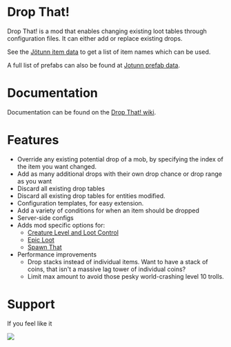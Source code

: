 # Drop That! 

Drop That! is a mod that enables changing existing loot tables through configuration files. It can either add or replace existing drops.

See the [Jötunn item data](https://valheim-modding.github.io/Jotunn/data/objects/item-list.html) to get a list of item names which can be used.

A full list of prefabs can also be found at [Jotunn prefab data](https://valheim-modding.github.io/Jotunn/data/prefabs/prefab-list.html).

# Documentation

Documentation can be found on the [Drop That! wiki](https://github.com/ASharpPen/Valheim.DropThat/wiki).

# Features

- Override any existing potential drop of a mob, by specifying the index of the item you want changed.
- Add as many additional drops with their own drop chance or drop range as you want
- Discard all existing drop tables
- Discard all existing drop tables for entities modified.
- Configuration templates, for easy extension.
- Add a variety of conditions for when an item should be dropped
- Server-side configs
- Adds mod specific options for: 
	- [Creature Level and Loot Control](https://valheim.thunderstore.io/package/Smoothbrain/CreatureLevelAndLootControl/)
	- [Epic Loot](https://valheim.thunderstore.io/package/RandyKnapp/EpicLoot/)
	- [Spawn That](https://valheim.thunderstore.io/package/ASharpPen/Spawn_That/)
- Performance improvements
	- Drop stacks instead of individual items. Want to have a stack of coins, that isn't a massive lag tower of individual coins?
	- Limit max amount to avoid those pesky world-crashing level 10 trolls.

# Support

If you feel like it

<a href="https://www.buymeacoffee.com/asharppen"><img src="https://img.buymeacoffee.com/button-api/?text=Buy me a coffee&emoji=&slug=asharppen&button_colour=FFDD00&font_colour=000000&font_family=Cookie&outline_colour=000000&coffee_colour=ffffff" /></a>
